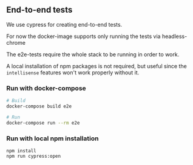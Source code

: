 ## End-to-end tests

We use cypress for creating end-to-end tests.

For now the docker-image supports only running the tests via headless-chrome

The e2e-tests require the whole stack to be running in order to work.

A local installation of npm packages is not required, but useful since the `intellisense` features won't work properly without it.

### Run with docker-compose
```bash
# Build
docker-compose build e2e

# Run
docker-compose run --rm e2e
```

### Run with local npm installation
```
npm install
npm run cypress:open
```